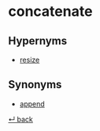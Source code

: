 # concatenate

## Hypernyms

  - [resize](./resize.md)

## Synonyms

  - [append](./append.md)

[↵ back](README.md)
